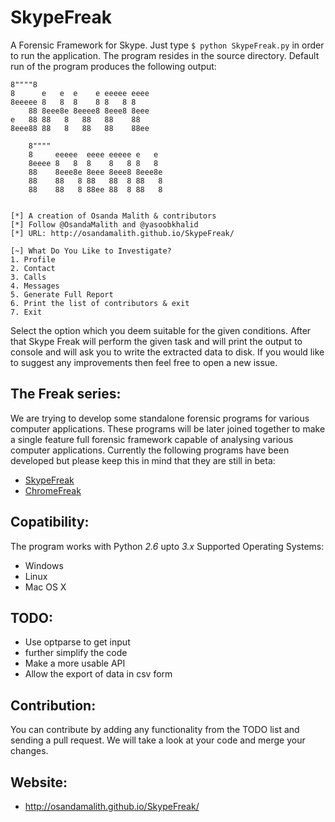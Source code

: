 SkypeFreak
==========

A Forensic Framework for Skype. Just type ```$ python SkypeFreak.py``` in order to run the application. The program resides in the source directory. Default run of the program produces the following output:

```
8""""8                         
8      e   e  e    e eeeee eeee
8eeeee 8   8  8    8 8   8 8   
    88 8eee8e 8eeee8 8eee8 8eee
e   88 88   8   88   88    88  
8eee88 88   8   88   88    88ee
                               
    8""""                         
    8     eeeee  eeee eeeee e   e 
    8eeee 8   8  8    8   8 8   8 
    88    8eee8e 8eee 8eee8 8eee8e
    88    88   8 88   88  8 88   8
    88    88   8 88ee 88  8 88   8


[*] A creation of Osanda Malith & contributors
[*] Follow @OsandaMalith and @yasoobkhalid
[*] URL: http://osandamalith.github.io/SkypeFreak/

[~] What Do You Like to Investigate?                     
1. Profile
2. Contact
3. Calls
4. Messages
5. Generate Full Report
6. Print the list of contributors & exit
7. Exit
```

Select the option which you deem suitable for the given conditions. After that Skype Freak will perform the given task and will print the output to console and will ask you to write the extracted data to disk. If you would like to suggest any improvements then feel free to open a new issue.

The Freak series:
-----------------
We are trying to develop some standalone forensic programs for various computer applications. These programs will be later joined together to make a single feature full forensic framework capable of analysing various computer applications. Currently the following programs have been developed but please keep this in mind that they are still in beta:
* [SkypeFreak](#)
* [ChromeFreak](https://github.com/OsandaMalith/chromefreak)

Copatibility:
--------------
The program works with Python *2.6* upto *3.x*
Supported Operating Systems:
* Windows
* Linux
* Mac OS X

TODO:
------
* Use optparse to get input
* further simplify the code
* Make a more usable API
* Allow the export of data in csv form

Contribution:
-------------
You can contribute by adding any functionality from the TODO list and sending a pull request. We will take a look at your code and merge your changes.

Website:
----------
* http://osandamalith.github.io/SkypeFreak/
